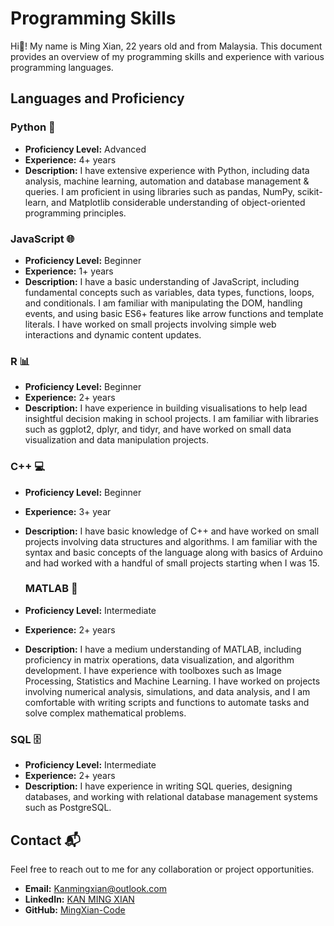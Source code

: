 # Programming Skills

Hi👋! My name is Ming Xian, 22 years old and from Malaysia. This document provides an overview of my programming skills and experience with various programming languages.

## Languages and Proficiency

### Python 🐍
- **Proficiency Level:** Advanced
- **Experience:** 4+ years
- **Description:** I have extensive experience with Python, including data analysis, machine learning, automation and database management & queries. I am proficient in using libraries such as pandas, NumPy, scikit-learn, and Matplotlib considerable understanding of object-oriented programming principles.

### JavaScript 🌐
- **Proficiency Level:** Beginner
- **Experience:** 1+ years
- **Description:** I have a basic understanding of JavaScript, including fundamental concepts such as variables, data types, functions, loops, and conditionals. I am familiar with manipulating the DOM, handling events, and using basic ES6+ features like arrow functions and template literals. I have worked on small projects involving simple web interactions and dynamic content updates.

### R 📊 
- **Proficiency Level:** Beginner
- **Experience:** 2+ years
- **Description:** I have experience in building visualisations to help lead insightful decision making in school projects. I am familiar with libraries such as ggplot2, dplyr, and tidyr, and have worked on small data visualization and data manipulation projects.

### C++ 💻
- **Proficiency Level:** Beginner
- **Experience:** 3+ year
- **Description:** I have basic knowledge of C++ and have worked on small projects involving data structures and algorithms. I am familiar with the syntax and basic concepts of the language along with basics of Arduino and had worked with a handful of small projects starting when I was 15.

  ### MATLAB 📐
- **Proficiency Level:** Intermediate
- **Experience:** 2+ years
- **Description:** I have a medium understanding of MATLAB, including proficiency in matrix operations, data visualization, and algorithm development. I have experience with toolboxes such as Image Processing, Statistics and Machine Learning. I have worked on projects involving numerical analysis, simulations, and data analysis, and I am comfortable with writing scripts and functions to automate tasks and solve complex mathematical problems.

### SQL 🗄️
- **Proficiency Level:** Intermediate
- **Experience:** 2+ years
- **Description:** I have experience in writing SQL queries, designing databases, and working with relational database management systems such as PostgreSQL.

## Contact 📬

Feel free to reach out to me for any collaboration or project opportunities.

- **Email:** Kanmingxian@outlook.com
- **LinkedIn:** [KAN MING XIAN](www.linkedin.com/in/kan-ming-xian-35b897188)
- **GitHub:** [MingXian-Code](https://github.com/MingXian-Code)

